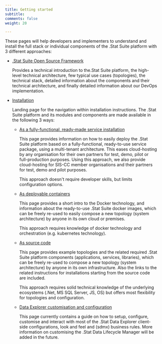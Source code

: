 ```yaml
---
title: Getting started
subtitle: 
comments: false
weight: 20

---
```


These pages will help developers and implementers to understand and install the full stack or individual components of the .Stat Suite platform with 3 different approaches:

* [.Stat Suite Open Source Framework](/getting-started/framework)  
 
  Provides a technical introduction to the.Stat Suite platform, the high-level technical architecture,  few typical use cases (topologies), the technical stack, detailed information about the components and their technical architecture, and finally detailed information about our DevOps implementation.

* [Installation](/getting-started/installation)  

  Landing page for the navigation within installation instructions. The .Stat Suite platform and its modules and components are made available in the following 3 ways:

  * [As a fully-functional, ready-made service installation](/getting-started/installation/as-a-service)  

    This page provides information on how to easily deploy the .Stat Suite platform based on a fully-functional, ready-to-use service package, using a multi-tenant architecture. This eases cloud-hosting by any organisation for their own partners for test, demo, pilot or full-production purposes. Using this approach, we also provide cloud-hosting for SIS-CC member organisations and their partners for test, demo and pilot purposes.
    
    This approach doesn't require developer skills, but limits configuration options.

  * [As deployable containers](/getting-started/installation/as-container)  

    This page provides a short intro to the Docker technology, and information about the ready-to-use .Stat Suite docker images, which can be freely re-used to easily compose a new topology (system architecture) by anyone in its own cloud or premises.
    
    This approach requires knowledge of docker technology and orchestration (e.g. kubernetes technology).

  * [As source code](/getting-started/installation/from-source-code)  

    This page provides example topologies and the related required .Stat Suite platform components (applications, services, libraries), which can be freely re-used to compose a new topology (system architecture) by anyone in its own infrastructure. Also the links to the related instructions for installations starting from the source code are included.
    
    This approach requires solid technical knowledge of the underlying ecosystems (.Net, MS SQL Server, JS, OS) but offers most flexibility for topologies and configuration.

  * [Data Explorer customisation and configuration](/getting-started/installation/de-customisation-configuration)

    This page currently contains a guide on how to setup, configure, customise and interact with most of the .Stat Data Explorer client-side configurations, look and feel and (sdmx) business rules. More information on customising the .Stat Data Lifecycle Manager will be added in the future.